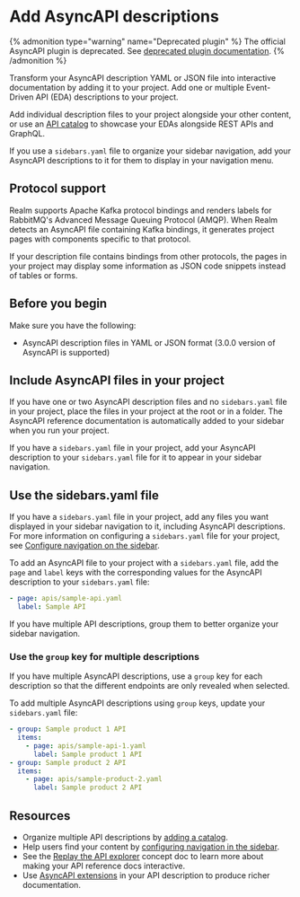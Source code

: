 # Add AsyncAPI descriptions

{% admonition type="warning" name="Deprecated plugin" %}
  The official AsyncAPI plugin is deprecated.
  See [deprecated plugin documentation](./add-asyncapi-docs-deprecated-plugin.md).
{% /admonition %}

Transform your AsyncAPI description YAML or JSON file into interactive documentation by adding it to your project.
Add one or multiple Event-Driven API (EDA) descriptions to your project.

Add individual description files to your project alongside your other content, or use an [API catalog](./add-classic-catalog.md) to showcase your EDAs alongside REST APIs and GraphQL.

If you use a `sidebars.yaml` file to organize your sidebar navigation, add your AsyncAPI descriptions to it for them to display in your navigation menu.

## Protocol support

Realm supports Apache Kafka protocol bindings and renders labels for RabbitMQ's Advanced Message Queuing Protocol (AMQP).
When Realm detects an AsyncAPI file containing Kafka bindings, it generates project pages with components specific to that protocol.

If your description file contains bindings from other protocols, the pages in your project may display some information as JSON code snippets instead of tables or forms.

## Before you begin

Make sure you have the following:

- AsyncAPI description files in YAML or JSON format (3.0.0 version of AsyncAPI is supported)

## Include AsyncAPI files in your project

If you have one or two AsyncAPI description files and no `sidebars.yaml` file in your project, place the files in your project at the root or in a folder.
The AsyncAPI reference documentation is automatically added to your sidebar when you run your project.

If you have a `sidebars.yaml` file in your project, add your AsyncAPI description to your `sidebars.yaml` file for it to appear in your sidebar navigation.

## Use the sidebars.yaml file

If you have a `sidebars.yaml` file in your project, add any files you want displayed in your sidebar navigation to it, including AsyncAPI descriptions.
For more information on configuring a `sidebars.yaml` file for your project, see [Configure navigation on the sidebar](../../navigation/sidebar.md).

To add an AsyncAPI file to your project with a `sidebars.yaml` file, add the `page` and `label` keys with the corresponding values for the AsyncAPI description to your `sidebars.yaml` file:

```yaml {% title="sidebars.yaml" %}
- page: apis/sample-api.yaml
  label: Sample API
```

If you have multiple API descriptions, group them to better organize your sidebar navigation.

### Use the `group` key for multiple descriptions

If you have multiple AsyncAPI descriptions, use a `group` key for each description so that the different endpoints are only revealed when selected.

To add multiple AsyncAPI descriptions using `group` keys, update your `sidebars.yaml` file:

```yaml {% title="sidebars.yaml" %}
- group: Sample product 1 API
  items:
    - page: apis/sample-api-1.yaml
      label: Sample product 1 API
- group: Sample product 2 API
  items:
    - page: apis/sample-product-2.yaml
      label: Sample product 2 API
```

## Resources

- Organize multiple API descriptions by [adding a catalog](./add-classic-catalog.md).
- Help users find your content by [configuring navigation in the sidebar](../../navigation/sidebar.md).
- See the [Replay the API explorer](./replay.md) concept doc to learn more about making your API reference docs interactive.
- Use [AsyncAPI extensions](./asyncapi-extensions/index.md) in your API description to produce richer documentation.
